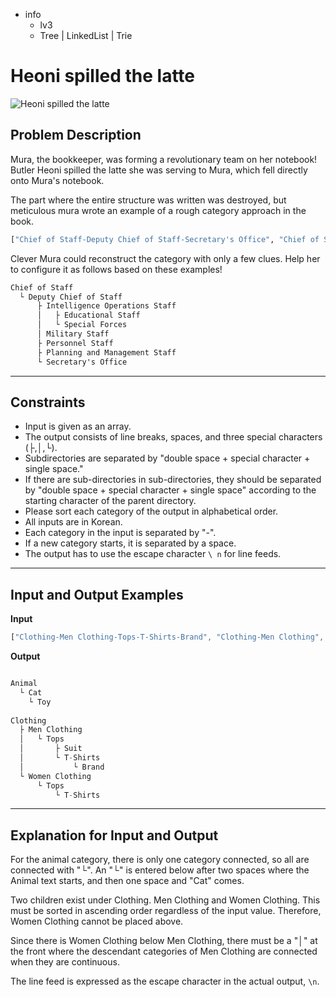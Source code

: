 - info
    - lv3
    - Tree | LinkedList | Trie

# Heoni spilled the latte
![Heoni spilled the latte](./11_1.webp)

## Problem Description
Mura, the bookkeeper, was forming a revolutionary team on her notebook! Butler Heoni spilled the latte she was serving to Mura, which fell directly onto Mura's notebook.

The part where the entire structure was written was destroyed, but meticulous mura wrote an example of a rough category approach in the book.

```py
["Chief of Staff-Deputy Chief of Staff-Secretary's Office", "Chief of Staff-Deputy Chief of Staff", "Deputy Chief of Staff-Planning and Management Staff", "Deputy Chief of Staff-Personnel Staff", "Deputy Chief of Staff-Intelligence Operations Staff", "Chief of Staff-Deputy Chief of Staff-Military Staff", "Intelligence Operations Staff-Special Forces", "Intelligence Operations Staff-Educational Staff"]
```

Clever Mura could reconstruct the category with only a few clues. Help her to configure it as follows based on these examples!

```txt
Chief of Staff
  └ Deputy Chief of Staff
      ├ Intelligence Operations Staff
      │   ├ Educational Staff
      │   └ Special Forces
      │ Military Staff
      ├ Personnel Staff
      ├ Planning and Management Staff
      └ Secretary's Office
```

---

## Constraints

- Input is given as an array. 
- The output consists of line breaks, spaces, and three special characters (├,│,└). 
- Subdirectories are separated by "double space + special character + single space." 
- If there are sub-directories in sub-directories, they should be separated by "double space + special character + single space" according to the starting character of the parent directory. 
- Please sort each category of the output in alphabetical order. 
- All inputs are in Korean. 
- Each category in the input is separated by "-". 
- If a new category starts, it is separated by a space. 
- The output has to use the escape character `\ n` for line feeds.
---

## Input and Output Examples

**Input**

```jsx
["Clothing-Men Clothing-Tops-T-Shirts-Brand", "Clothing-Men Clothing", "Clothing-Women Clothing-Tops-T-Shirts", "Men Clothing-Tops-Suit", "Animal-Cat-Toy"]
```

**Output**

```jsx

Animal 
  └ Cat
    └ Toy 
    
Clothing 
  ├ Men Clothing 
  │   └ Tops 
  │       ├ Suit 
  │       └ T-Shirts 
  │           └ Brand 
  └ Women Clothing 
      └ Tops 
          └ T-Shirts 
```
---

## Explanation for Input and Output

For the animal category, there is only one category connected, so all are connected with "└".  An "└" is entered below after two spaces where the Animal text starts, and then one space and "Cat" comes.

Two children exist under Clothing. Men Clothing and Women Clothing. This must be sorted in ascending order regardless of the input value. Therefore, Women Clothing cannot be placed above.

Since there is Women Clothing below Men Clothing, there must be a "│" at the front where the descendant categories of Men Clothing are connected when they are continuous.

The line feed is expressed as the escape character in the actual output, `\n`.
